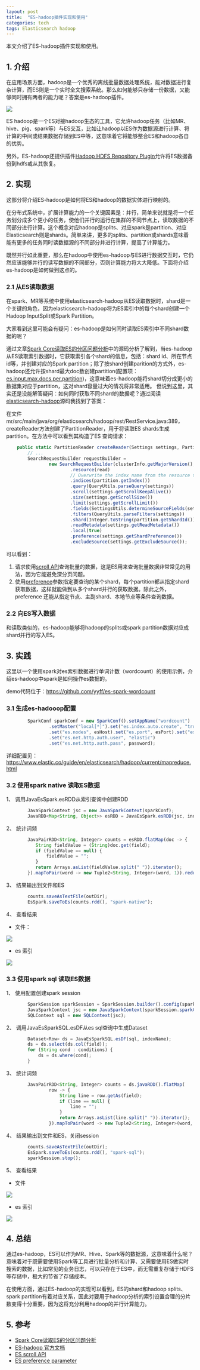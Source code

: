 ```yaml
---
layout: post
title:  "ES-hadoop插件实现和使用"
categories: tech
tags: Elasticsearch hadoop
---
```


本文介绍了ES-hadoop插件实现和使用。

## 1. 介绍

在应用场景方面，hadoop是一个优秀的离线批量数据处理系统，能对数据进行复杂计算，而ES则是一个实时全文搜索系统。那么如何能够只存储一份数据，又能够同时拥有两者的能力呢？答案是es-hadoop插件。

![](https://tva1.sinaimg.cn/large/007S8ZIlgy1ge6e15zt5xj31900qhtci.jpg)

ES hadoop是一个ES对接hadoop生态的工具，它允许hadoop任务（比如MR、hive、pig、spark等）与ES交互，比如让hadoop以ES作为数据源进行计算、将计算的中间或结果数据存储到ES中等，这意味着它将能够整合ES和hadoop各自的优势。

另外，ES-hadoop还提供插件[Hadoop HDFS Repository Plugin](https://www.elastic.co/guide/en/elasticsearch/plugins/master/repository-hdfs.html)允许将ES数据备份到hdfs或从其恢复。

## 2. 实现

这部分将介绍ES-hadoop是如何将ES和hadoop的数据实体进行映射的。

在分布式系统中，扩展计算能力的一个关键因素是：并行，简单来说就是将一个任务划分成多个更小的任务，使他们并行的运行在集群的不同节点上，读取数据的不同部分进行计算。这个概念对应hadoop是splits、对应spark是partition、对应Elasticsearch则是shards。简单来讲，更多的splits、partition或shards意味着能有更多的任务同时读数据源的不同部分并进行计算，提高了计算能力。

既然并行如此重要，那么在hadoop中使用es-hadoop与ES进行数据交互时，它仍然应该能够并行的读写数据的不同部分，否则计算能力将大大降低。下面将介绍es-hadoop是如何做到这点的。

### 2.1 从ES读取数据

在spark、MR等系统中使用elasticsearch-hadoop从ES读取数据时，shard是一个关键的角色，因为elasticsearch-hadoop将为ES索引中的每个shard创建一个Hadoop InputSplit或Spark Partition。

大家看到这里可能会有疑问：es-hadoop是如何同时读取ES索引中不同shard数据的呢？

通过文章[Spark Core读取ES的分区问题分析](https://zhuanlan.zhihu.com/p/69906545)中的源码分析了解到，当es-hadoop从ES读取索引数据时，它获取索引各个shard的信息，包括：shard id、所在节点id等，并创建对应的Spark partition；除了按shard创建parition的方式外，es-hadoop还允许按shard最大doc数创建partition(配置项：[es.input.max.docs.per.partition](https://www.elastic.co/guide/en/elasticsearch/hadoop/current/configuration.html#_input))，这意味着es-hadoop能将shard切分成更小的数据集对应于partition，这对shard容量过大的情况将非常适用。 但说到这里，其实还是没能解答疑问：如何同时获取不同shard的数据呢？通过阅读[elasticsearch-hadoop](https://github.com/elastic/elasticsearch-hadoop)源码我找到了答案：

在文件mr/src/main/java/org/elasticsearch/hadoop/rest/RestService.java:389，createReader方法创建了PartitionReader，用于将读取ES shards生成partition。在方法中可以看到其构造了ES 查询请求：

```js
    public static PartitionReader createReader(Settings settings, PartitionDefinition partition, Log log) {
        // ...
        SearchRequestBuilder requestBuilder =
                new SearchRequestBuilder(clusterInfo.getMajorVersion(), includeVersion)
                        .resource(read)
                        // Overwrite the index name from the resource to be that of the concrete index in the partition definition
                        .indices(partition.getIndex())
                        .query(QueryUtils.parseQuery(settings))
                        .scroll(settings.getScrollKeepAlive())
                        .size(settings.getScrollSize())
                        .limit(settings.getScrollLimit())
                        .fields(SettingsUtils.determineSourceFields(settings))
                        .filters(QueryUtils.parseFilters(settings))
                        .shard(Integer.toString(partition.getShardId()))
                        .readMetadata(settings.getReadMetadata())
                        .local(true)
                        .preference(settings.getShardPreference())
                        .excludeSource(settings.getExcludeSource());
```

可以看到：

1. 请求使用[scroll API](https://www.elastic.co/guide/en/elasticsearch/reference/7.x/search-request-body.html#request-body-search-scroll)查询批量的数据，这是ES用来查询批量数据非常常见的用法，因为它能避免深分页问题。
2. 使用[preference](https://www.elastic.co/guide/en/elasticsearch/reference/master/search-request-preference.html)参数指定要查询的某个shard，每个partition都从指定shard获取数据，这样就能做到从多个shard并行的获取数据。除此之外，preference 还能从指定节点、主副shard、本地节点等条件查询数据。

### 2.2 向ES写入数据

和读取类似的，es-hadoop能够将hadoop的splits或spark partition数据对应成shard并行的写入ES。

## 3. 实践

这里以一个使用spark对es索引数据进行单词计数（wordcount）的使用示例，介绍es-hadoop中spark是如何操作es数据的。

demo代码位于：https://github.com/yyff/es-spark-wordcount

### 3.1 生成es-hadooop配置

```js
        SparkConf sparkConf = new SparkConf().setAppName("wordcount")
                .setMaster("local[*]").set("es.index.auto.create", "true")
                .set("es.nodes", esHost).set("es.port", esPort).set("es.nodes.wan.only", "true")
                .set("es.net.http.auth.user", "elastic")
                .set("es.net.http.auth.pass", password);
```

详细配置见：https://www.elastic.co/guide/en/elasticsearch/hadoop/current/mapreduce.html

### 3.2 使用spark native 读取ES数据

1、 调用JavaEsSpark.esRDD从索引查询中创建RDD

```js
        JavaSparkContext jsc = new JavaSparkContext(sparkConf);
        JavaRDD<Map<String, Object>> esRDD = JavaEsSpark.esRDD(jsc, indexName, query).values();
```

2、 统计词频

```js
        JavaPairRDD<String, Integer> counts = esRDD.flatMap(doc -> {
           String fieldValue = (String)doc.get(field);
           if (fieldValue == null) {
               fieldValue = "";
           }
           return Arrays.asList(fieldValue.split(" ")).iterator();
        }).mapToPair(word -> new Tuple2<String, Integer>(word, 1)).reduceByKey((x, y) -> x + y);
```

3、 结果输出到文件和ES

```js
        counts.saveAsTextFile(outDir);
        EsSpark.saveToEs(counts.rdd(), "spark-native");
```

4、 查看结果

- 文件：

![](https://tva1.sinaimg.cn/large/007S8ZIlgy1ge6e2eex5uj30oy04674k.jpg)

- es 索引

![](https://tva1.sinaimg.cn/large/007S8ZIlgy1ge6e2jvg1oj30ry0yy0ww.jpg)

### 3.3 使用spark sql 读取ES数据

1、 使用配置创建spark session

```js
        SparkSession sparkSession = SparkSession.builder().config(sparkConf).getOrCreate();
        JavaSparkContext jsc = new JavaSparkContext(sparkSession.sparkContext());//adapter
        SQLContext sql = new SQLContext(jsc);
```

2、 调用JavaEsSparkSQL.esDF从es sql查询中生成Dataset

```js
        Dataset<Row> ds = JavaEsSparkSQL.esDF(sql, indexName);
        ds = ds.select(ds.col(field));
        for (String cond : conditions) {
            ds = ds.where(cond);
        }
```

3、 统计词频

```js
        JavaPairRDD<String, Integer> counts = ds.javaRDD().flatMap(
                row -> {
                    String line = row.getAs(field);
                    if (line == null) {
                        line = "";
                    }
                    return Arrays.asList(line.split(" ")).iterator();
                }).mapToPair(word -> new Tuple2<String, Integer>(word, 1)).reduceByKey((x, y) -> x + y);
```

4、 结果输出到文件和ES，关闭session

```js
        counts.saveAsTextFile(outDir);
        EsSpark.saveToEs(counts.rdd(), "spark-sql");
        sparkSession.stop();
```

5、 查看结果

- 文件

![](https://tva1.sinaimg.cn/large/007S8ZIlgy1ge6e2uhw3vj30oc046q39.jpg)

- es 索引

![](https://tva1.sinaimg.cn/large/007S8ZIlgy1ge6e31zigbj30ti0pwn03.jpg)

## 4. 总结

通过es-hadoop，ES可以作为MR、Hive、Spark等的数据源，这意味着什么呢？意味着对于既需要使用Spark等工具进行批量分析和计算、又需要使用ES做实时搜索的数据，比如常见的业务日志，可以只存在于ES中，而无需重复存储于HDFS等存储中，极大的节省了存储成本。

在使用方面，通过ES-hadoop的实现可以看到，ES的shard和hadoop splits、spark partition有着对应关系，因此对要用于hadoop分析的索引设置合理的分片数变得十分重要，因为这将充分利用hadoop的并行计算能力。

## 5. 参考

- [Spark Core读取ES的分区问题分析](https://zhuanlan.zhihu.com/p/69906545)
- [ES-hadoop 官方文档](https://www.elastic.co/guide/en/elasticsearch/hadoop/current/reference.html)
- [ES scroll API](https://www.elastic.co/guide/en/elasticsearch/reference/7.x/search-request-body.html#request-body-search-scroll)
- [ES preference parameter](https://www.elastic.co/guide/en/elasticsearch/reference/master/search-request-body.html#request-body-search-preference)